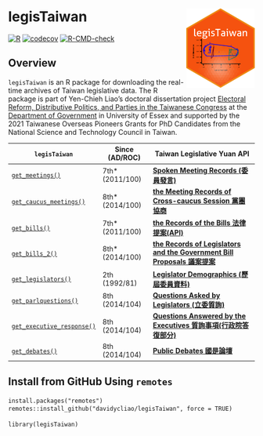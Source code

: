 
<!-- README.md is generated from README.Rmd. Please edit that file -->

# legisTaiwan <img src="man/figures/logo.png" align="right" width="140"/>

<!-- badges: start -->

[![R](https://github.com/davidycliao/legisTaiwan/actions/workflows/r.yml/badge.svg)](https://github.com/davidycliao/legisTaiwan/actions/workflows/r.yml)
[![codecov](https://codecov.io/gh/davidycliao/legisTaiwan/branch/master/graph/badge.svg?token=HVVTCOE90D)](https://codecov.io/gh/davidycliao/legisTaiwan)
[![R-CMD-check](https://github.com/davidycliao/legisTaiwan/actions/workflows/R-CMD-check.yaml/badge.svg)](https://github.com/davidycliao/legisTaiwan/actions/workflows/R-CMD-check.yaml)

<!-- badges: end -->

## Overview

`legisTaiwan` is an R package for downloading the real-time archives of
Taiwan legislative data. The R package is part of Yen-Chieh Liao’s
doctoral dissertation project [Electoral Reform, Distributive Politics,
and Parties in the Taiwanese
Congress](https://raw.githack.com/davidycliao/phd-thesis/main/Yen_Chieh_Liao_PhD_Dissertation_Jan_2023.pdf)
at the [Department of
Government](https://www.essex.ac.uk/departments/government) in
University of Essex and supported by the 2021 Taiwanese Overseas
Pioneers Grants for PhD Candidates from the National Science and
Technology Council in Taiwan.

| `legisTaiwan`                                                                                                 | Since (AD/ROC)   | Taiwan Legislative Yuan API                                                                                           |
|---------------------------------------------------------------------------------------------------------------|------------------|-----------------------------------------------------------------------------------------------------------------------|
| [`get_meetings()`](https://davidycliao.github.io/legisTaiwan/reference/get_bills.html)                        | 7th\* (2011/100) | [**Spoken Meeting Records (委員發言)**](https://www.ly.gov.tw/Pages/List.aspx?nodeid=154)                             |
| [`get_caucus_meetings()`](https://davidycliao.github.io/legisTaiwan/reference/get_caucus_meetings.html)       | 8th\* (2014/100) | [**the Meeting Records of Cross-caucus Session 黨團協商**](https://data.ly.gov.tw/getds.action?id=8)                  |
| [`get_bills()`](https://davidycliao.github.io/legisTaiwan/reference/get_bills.html)                           | 7th\* (2011/100) | [**the Records of the Bills 法律提案(API)**](https://www.ly.gov.tw/Pages/List.aspx?nodeid=154)                        |
| [`get_bills_2()`](https://davidycliao.github.io/legisTaiwan/reference/get_bills_2.html)                       | 8th\* (2014/100) | [**the Records of Legislators and the Government Bill Proposals 議案提案**](https://data.ly.gov.tw/getds.action?id=1) |
| [`get_legislators()`](https://davidycliao.github.io/legisTaiwan/reference/get_legislators.html)               | 2th (1992/81)    | [**Legislator Demographics (歷屆委員資料)**](https://data.ly.gov.tw/getds.action?id=16)                               |
| [`get_parlquestions()`](https://davidycliao.github.io/legisTaiwan/reference/get_parlquestions.html)           | 8th (2014/104)   | [**Questions Asked by Legislators (立委質詢)**](https://data.ly.gov.tw/getds.action?id=6)                             |
| [`get_executive_response()`](https://davidycliao.github.io/legisTaiwan/reference/get_executive_response.html) | 8th (2014/104)   | [**Questions Answered by the Executives 質詢事項(行政院答復部分)**](https://data.ly.gov.tw/getds.action?id=1)         |
| [`get_debates()`](https://davidycliao.github.io/legisTaiwan/reference/get_public_debates.html)                | 8th (2014/104)   | [**Public Debates 國是論壇**](https://data.ly.gov.tw/getds.action?id=7)                                               |

## Install from GitHub Using `remotes`

    install.packages("remotes")
    remotes::install_github("davidycliao/legisTaiwan", force = TRUE)

    library(legisTaiwan)
